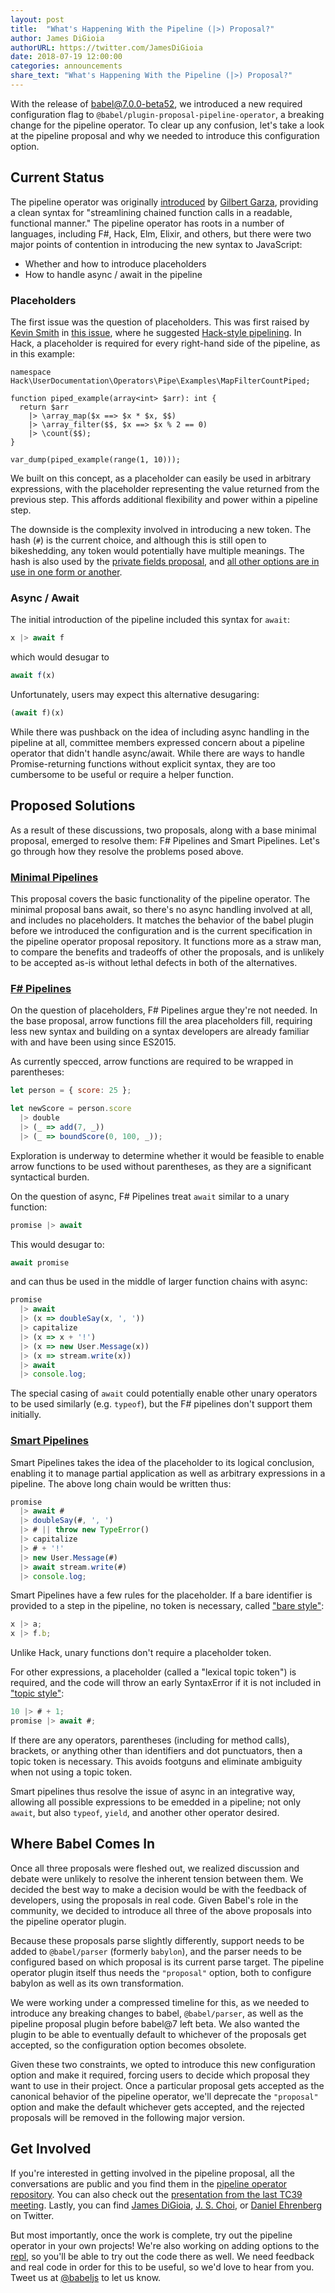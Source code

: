 ```yaml
---
layout: post
title:  "What's Happening With the Pipeline (|>) Proposal?"
author: James DiGioia
authorURL: https://twitter.com/JamesDiGioia
date: 2018-07-19 12:00:00
categories: announcements
share_text: "What's Happening With the Pipeline (|>) Proposal?"
---
```


With the release of [babel@7.0.0-beta52](https://github.com/babel/babel/releases/tag/v7.0.0-beta.52), we introduced a new required configuration flag to `@babel/plugin-proposal-pipeline-operator`, a breaking change for the pipeline operator. To clear up any confusion, let's take a look at the pipeline proposal and why we needed to introduce this configuration option.

<!--truncate-->

## Current Status

The pipeline operator was originally [introduced](https://github.com/babel/babel/pull/3159) by [Gilbert Garza](https://github.com/gilbert), providing a clean syntax for "streamlining chained function calls in a readable, functional manner." The pipeline operator has roots in a number of languages, including F#, Hack, Elm, Elixir, and others, but there were two major points of contention in introducing the new syntax to JavaScript:

* Whether and how to introduce placeholders
* How to handle async / await in the pipeline

### Placeholders

The first issue was the question of placeholders. This was first raised by [Kevin Smith](https://github.com/zenparsing) in [this issue](https://github.com/tc39/proposal-pipeline-operator/issues/84), where he suggested [Hack-style pipelining](https://docs.hhvm.com/hack/operators/pipe-operator). In Hack, a placeholder is required for every right-hand side of the pipeline, as in this example:

```hack
namespace Hack\UserDocumentation\Operators\Pipe\Examples\MapFilterCountPiped;

function piped_example(array<int> $arr): int {
  return $arr
    |> \array_map($x ==> $x * $x, $$)
    |> \array_filter($$, $x ==> $x % 2 == 0)
    |> \count($$);
}

var_dump(piped_example(range(1, 10)));
```

We built on this concept, as a placeholder can easily be used in arbitrary expressions, with the placeholder representing the value returned from the previous step. This affords additional flexibility and power within a pipeline step.

The downside is the complexity involved in introducing a new token. The hash (`#`) is the current choice, and although this is still open to bikeshedding, any token would potentially have multiple meanings. The hash is also used by the [private fields proposal](https://github.com/tc39/proposal-class-fields#private-fields), and [all other options are in use in one form or another](https://github.com/tc39/proposal-partial-application/issues/21#issuecomment-361092565).

### Async / Await

The initial introduction of the pipeline included this syntax for `await`:

```js
x |> await f
```

which would desugar to

```js
await f(x)
```

Unfortunately, users may expect this alternative desugaring:

```js
(await f)(x)
```

While there was pushback on the idea of including async handling in the pipeline at all, committee members expressed concern about a pipeline operator that didn't handle async/await. While there are ways to handle Promise-returning functions without explicit syntax, they are too cumbersome to be useful or require a helper function.

## Proposed Solutions

As a result of these discussions, two proposals, along with a base minimal proposal, emerged to resolve them: F# Pipelines and Smart Pipelines. Let's go through how they resolve the problems posed above.

### [Minimal Pipelines](https://github.com/tc39/proposal-pipeline-operator/)

This proposal covers the basic functionality of the pipeline operator. The minimal proposal bans await, so there's no async handling involved at all, and includes no placeholders. It matches the behavior of the babel plugin before we introduced the configuration and is the current specification in the pipeline operator proposal repository. It functions more as a straw man, to compare the benefits and tradeoffs of other the proposals, and is unlikely to be accepted as-is without lethal defects in both of the alternatives.

### [F# Pipelines](https://github.com/valtech-nyc/proposal-fsharp-pipelines/)

On the question of placeholders, F# Pipelines argue they're not needed. In the base proposal, arrow functions fill the area placeholders fill, requiring less new syntax and building on a syntax developers are already familiar with and have been using since ES2015.

As currently specced, arrow functions are required to be wrapped in parentheses:

```js
let person = { score: 25 };

let newScore = person.score
  |> double
  |> (_ => add(7, _))
  |> (_ => boundScore(0, 100, _));
```

Exploration is underway to determine whether it would be feasible to enable arrow functions to be used without parentheses, as they are a significant syntactical burden.

On the question of async, F# Pipelines treat `await` similar to a unary function:

```js
promise |> await
```

This would desugar to:

```js
await promise
```

and can thus be used in the middle of larger function chains with async:

```js
promise
  |> await
  |> (x => doubleSay(x, ', '))
  |> capitalize
  |> (x => x + '!')
  |> (x => new User.Message(x))
  |> (x => stream.write(x))
  |> await
  |> console.log;
```

The special casing of `await` could potentially enable other unary operators to be used similarly (e.g. `typeof`), but the F# pipelines don't support them initially.

### [Smart Pipelines](https://github.com/js-choi/proposal-smart-pipelines/)

Smart Pipelines takes the idea of the placeholder to its logical conclusion, enabling it to manage partial application as well as arbitrary expressions in a pipeline. The above long chain would be written thus:

```js
promise
  |> await #
  |> doubleSay(#, ', ')
  |> # || throw new TypeError()
  |> capitalize
  |> # + '!'
  |> new User.Message(#)
  |> await stream.write(#)
  |> console.log;
```

Smart Pipelines have a few rules for the placeholder. If a bare identifier is provided to a step in the pipeline, no token is necessary, called ["bare style"](https://github.com/js-choi/proposal-smart-pipelines/blob/master/readme.md#bare-style):

```js
x |> a;
x |> f.b;
```

Unlike Hack, unary functions don't require a placeholder token.

For other expressions, a placeholder (called a "lexical topic token") is required, and the code will throw an early SyntaxError if it is not included in ["topic style"](https://github.com/js-choi/proposal-smart-pipelines/blob/master/readme.md#topic-style):

```js
10 |> # + 1;
promise |> await #;
```

If there are any operators, parentheses (including for method calls), brackets, or anything other than identifiers and dot punctuators, then a topic token is necessary. This avoids footguns and eliminate ambiguity when not using a topic token.

Smart pipelines thus resolve the issue of async in an integrative way, allowing all possible expressions to be emedded in a pipeline; not only `await`, but also `typeof`, `yield`, and another other operator desired.

## Where Babel Comes In

Once all three proposals were fleshed out, we realized discussion and debate were unlikely to resolve the inherent tension between them. We decided the best way to make a decision would be with the feedback of developers, using the proposals in real code. Given Babel's role in the community, we decided to introduce all three of the above proposals into the pipeline operator plugin.

Because these proposals parse slightly differently, support needs to be added to `@babel/parser` (formerly `babylon`), and the parser needs to be configured based on which proposal is its current parse target. The pipeline operator plugin itself thus needs the `"proposal"` option, both to configure babylon as well as its own transformation.

We were working under a compressed timeline for this, as we needed to introduce any breaking changes to babel, `@babel/parser`, as well as the pipeline proposal plugin before babel@7 left beta. We also wanted the plugin to be able to eventually default to whichever of the proposals get accepted, so the configuration option becomes obsolete.

Given these two constraints, we opted to introduce this new configuration option and make it required, forcing users to decide which proposal they want to use in their project. Once a particular proposal gets accepted as the canonical behavior of the pipeline operator, we'll deprecate the `"proposal"` option and make the default whichever gets accepted, and the rejected proposals will be removed in the following major version.

## Get Involved

If you're interested in getting involved in the pipeline proposal, all the conversations are public and you  find them in the [pipeline operator repository](https://github.com/tc39/proposal-pipeline-operator/). You can also check out the [presentation from the last TC39 meeting](https://docs.google.com/presentation/d/1eFFRK1wLIazIuK0F6fY974OIDvvWXS890XAMB59PUBA/edit#slide=id.p). Lastly, you can find [James DiGioia](https://twitter.com/jamesdigioia), [J. S. Choi](https://twitter.com/__jschoi), or [Daniel Ehrenberg](https://twitter.com/littledan) on Twitter.

But most importantly, once the work is complete, try out the pipeline operator in your own projects! We're also working on adding options to the [repl](https://babeljs.io/repl/), so you'll be able to try out the code there as well. We need feedback and real code in order for this to be useful, so we'd love to hear from you. Tweet us at [@babeljs](https://twitter.com/babeljs) to let us know.
